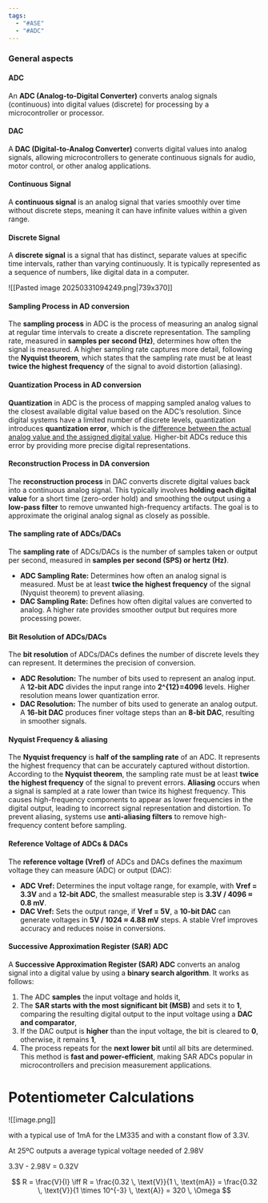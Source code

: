 ```yaml
---
tags:
  - "#ASE"
  - "#ADC"
---
```

### General aspects
#### ADC

An **ADC (Analog-to-Digital Converter)** converts analog signals (continuous) into digital values (discrete) for processing by a microcontroller or processor.
#### DAC

A **DAC (Digital-to-Analog Converter)** converts digital values into analog signals, allowing microcontrollers to generate continuous signals for audio, motor control, or other analog applications.
#### Continuous Signal

A **continuous signal** is an analog signal that varies smoothly over time without discrete steps, meaning it can have infinite values within a given range. 
#### Discrete Signal

A **discrete signal** is a signal that has distinct, separate values at specific time intervals, rather than varying continuously. It is typically represented as a sequence of numbers, like digital data in a computer.

![[Pasted image 20250331094249.png|739x370]]
#### Sampling Process in AD conversion

The **sampling process** in ADC is the process of measuring an analog signal at regular time intervals to create a discrete representation. The sampling rate, measured in **samples per second (Hz)**, determines how often the signal is measured. A higher sampling rate captures more detail, following the **Nyquist theorem**, which states that the sampling rate must be at least **twice the highest frequency** of the signal to avoid distortion (aliasing).
#### Quantization Process in AD conversion

**Quantization** in ADC is the process of mapping sampled analog values to the closest available digital value based on the ADC’s resolution. Since digital systems have a limited number of discrete levels, quantization introduces **quantization error**, which is the <u>difference between the actual analog value and the assigned digital value</u>. Higher-bit ADCs reduce this error by providing more precise digital representations.
#### Reconstruction Process in DA conversion

The **reconstruction process** in DAC converts discrete digital values back into a continuous analog signal. This typically involves **holding each digital value** for a short time (zero-order hold) and smoothing the output using a **low-pass filter** to remove unwanted high-frequency artifacts. The goal is to approximate the original analog signal as closely as possible.
#### The sampling rate of ADCs/DACs

The **sampling rate** of ADCs/DACs is the number of samples taken or output per second, measured in **samples per second (SPS) or hertz (Hz)**.
- **ADC Sampling Rate:** Determines how often an analog signal is measured. Must be at least **twice the highest frequency** of the signal (Nyquist theorem) to prevent aliasing.
- **DAC Sampling Rate:** Defines how often digital values are converted to analog. A higher rate provides smoother output but requires more processing power.
#### Bit Resolution of ADCs/DACs

The **bit resolution** of ADCs/DACs defines the number of discrete levels they can represent. It determines the precision of conversion.
- **ADC Resolution:** The number of bits used to represent an analog input. A **12-bit ADC** divides the input range into **2^{12}=4096** levels. Higher resolution means lower quantization error.
- **DAC Resolution:** The number of bits used to generate an analog output. A **16-bit DAC** produces finer voltage steps than an **8-bit DAC**, resulting in smoother signals.
#### Nyquist Frequency & aliasing

The **Nyquist frequency** is **half of the sampling rate** of an ADC. It represents the highest frequency that can be accurately captured without distortion. According to the **Nyquist theorem**, the sampling rate must be at least **twice the highest frequency** of the signal to prevent errors.
**Aliasing** occurs when a signal is sampled at a rate lower than twice its highest frequency. This causes high-frequency components to appear as lower frequencies in the digital output, leading to incorrect signal representation and distortion. To prevent aliasing, systems use **anti-aliasing filters** to remove high-frequency content before sampling.
#### Reference Voltage of ADCs & DACs

The **reference voltage (Vref)** of ADCs and DACs defines the maximum voltage they can measure (ADC) or output (DAC):
- **ADC Vref:** Determines the input voltage range, for example, with **Vref = 3.3V** and a **12-bit ADC**, the smallest measurable step is **3.3V / 4096 ≈ 0.8 mV**.
- **DAC Vref:** Sets the output range, if **Vref = 5V**, a **10-bit DAC** can generate voltages in **5V / 1024 ≈ 4.88 mV** steps.
A stable Vref improves accuracy and reduces noise in conversions.
#### Successive Approximation Register (SAR) ADC

A **Successive Approximation Register (SAR) ADC** converts an analog signal into a digital value by using a **binary search algorithm**. It works as follows:
1. The ADC **samples** the input voltage and holds it,
2. The **SAR starts with the most significant bit (MSB)** and sets it to **1**, comparing the resulting digital output to the input voltage using a **DAC and comparator**,
3. If the DAC output is **higher** than the input voltage, the bit is cleared to **0**, otherwise, it remains **1**,
4. The process repeats for the **next lower bit** until all bits are determined.
This method is **fast and power-efficient**, making SAR ADCs popular in microcontrollers and precision measurement applications.




# Potentiometer Calculations

![[image.png]]

with a typical use of 1mA for the LM335 and with a constant flow of 3.3V.

At 25ºC outputs a average typical voltage needed of 2.98V

3.3V - 2.98V = 0.32V

$$
R = \frac{V}{I} \iff R = \frac{0.32 \, \text{V}}{1 \, \text{mA}} = \frac{0.32 \, \text{V}}{1 \times 10^{-3} \, \text{A}} = 320 \, \Omega
$$
